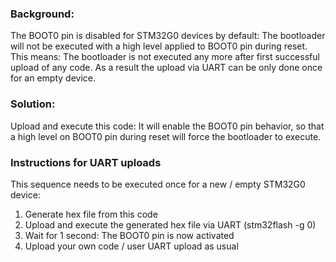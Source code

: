 
### Background:
The BOOT0 pin is disabled for STM32G0 devices by default: The bootloader
will not be executed with a high level applied to BOOT0 pin during reset.
This means: The bootloader is not executed any more after first successful upload of any code.
As a result the upload via UART can be only done once for an empty device.
    
### Solution:
Upload and execute this code: It will enable the BOOT0 pin behavior, so that
a high level on BOOT0 pin during reset will force the bootloader to execute.
    
### Instructions for UART uploads
This sequence needs to be executed once for a new / empty STM32G0 device:
  1. Generate hex file from this code
  2. Upload and execute the generated hex file via UART (stm32flash -g 0)
  3. Wait for 1 second: The BOOT0 pin is now activated
  4. Upload your own code / user UART upload as usual
